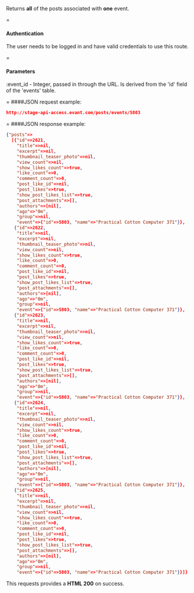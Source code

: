 <!-- --- title: GET /posts/event/:event_id -->

Returns **all** of the posts associated with **one** event.

=
#### Authentication

The user needs to be logged in and have valid credentials to use this route.

=
#### Parameters

:event_id - Integer, passed in through the URL. Is derived from the 'id' field of the 'events' table.


=
####JSON request example:
```json
http://stage-api-access.evant.com/posts/events/5803
```

=
####JSON response example:

```json
{"posts"=>
  [{"id"=>2621,
    "title"=>nil,
    "excerpt"=>nil,
    "thumbnail_teaser_photo"=>nil,
    "view_count"=>nil,
    "show_likes_count"=>true,
    "like_count"=>0,
    "comment_count"=>0,
    "post_like_id"=>nil,
    "post_likes"=>true,
    "show_post_likes_list"=>true,
    "post_attachments"=>[],
    "authors"=>[nil],
    "ago"=>"0m",
    "group"=>nil,
    "event"=>{"id"=>5803, "name"=>"Practical Cotton Computer 371"}},
   {"id"=>2622,
    "title"=>nil,
    "excerpt"=>nil,
    "thumbnail_teaser_photo"=>nil,
    "view_count"=>nil,
    "show_likes_count"=>true,
    "like_count"=>0,
    "comment_count"=>0,
    "post_like_id"=>nil,
    "post_likes"=>true,
    "show_post_likes_list"=>true,
    "post_attachments"=>[],
    "authors"=>[nil],
    "ago"=>"0m",
    "group"=>nil,
    "event"=>{"id"=>5803, "name"=>"Practical Cotton Computer 371"}},
   {"id"=>2623,
    "title"=>nil,
    "excerpt"=>nil,
    "thumbnail_teaser_photo"=>nil,
    "view_count"=>nil,
    "show_likes_count"=>true,
    "like_count"=>0,
    "comment_count"=>0,
    "post_like_id"=>nil,
    "post_likes"=>true,
    "show_post_likes_list"=>true,
    "post_attachments"=>[],
    "authors"=>[nil],
    "ago"=>"0m",
    "group"=>nil,
    "event"=>{"id"=>5803, "name"=>"Practical Cotton Computer 371"}},
   {"id"=>2624,
    "title"=>nil,
    "excerpt"=>nil,
    "thumbnail_teaser_photo"=>nil,
    "view_count"=>nil,
    "show_likes_count"=>true,
    "like_count"=>0,
    "comment_count"=>0,
    "post_like_id"=>nil,
    "post_likes"=>true,
    "show_post_likes_list"=>true,
    "post_attachments"=>[],
    "authors"=>[nil],
    "ago"=>"0m",
    "group"=>nil,
    "event"=>{"id"=>5803, "name"=>"Practical Cotton Computer 371"}},
   {"id"=>2625,
    "title"=>nil,
    "excerpt"=>nil,
    "thumbnail_teaser_photo"=>nil,
    "view_count"=>nil,
    "show_likes_count"=>true,
    "like_count"=>0,
    "comment_count"=>0,
    "post_like_id"=>nil,
    "post_likes"=>true,
    "show_post_likes_list"=>true,
    "post_attachments"=>[],
    "authors"=>[nil],
    "ago"=>"0m",
    "group"=>nil,
    "event"=>{"id"=>5803, "name"=>"Practical Cotton Computer 371"}}]}
```

This requests provides a <strong>HTML 200</strong> on success.